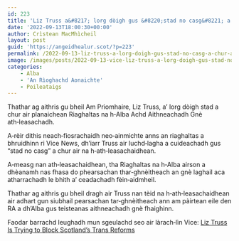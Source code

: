 ```yaml
---
id: 223
title: 'Liz Truss a&#8217; lorg dòigh gus &#8220;stad no casg&#8221; a chur air planaichean Riaghaltas na h-Alba Achd Aithneachadh Gnè ath-leasachadh'
date: '2022-09-13T18:00:30+00:00'
author: Crìstean MacMhìcheil
layout: post
guid: 'https://angeidhealur.scot/?p=223'
permalink: /2022-09-13-liz-truss-a-lorg-doigh-gus-stad-no-casg-a-chur-air-planaichean-riaghaltas-na-h-alba-achd-aithneachadh-gne-ath-leasachadh/
image: /images/posts/2022-09-13-vice-liz-truss-a-lorg-doigh-gus-stad-no-casg-a-chur-air-planaichean-riaghaltas-na-h-alba-achd-aithneachadh-gne-ath-leasachadh.webp
categories:
    - Alba
    - 'An Rìoghachd Aonaichte'
    - Poileataigs
---
```


Thathar ag aithris gu bheil Am Prìomhaire, Liz Truss, a’ lorg dòigh stad a chur air planaichean Riaghaltas na h‑Alba Achd Aithneachadh Gnè ath‑leasachadh.

A‑rèir dithis neach‑fiosrachaidh neo‑ainmichte anns an riaghaltas a bhruidhinn ri Vice News, dh’iarr Truss air luchd‑lagha a cuideachadh gus “stad no casg” a chur air na h‑ath‑leasachaidhean.

A‑measg nan ath‑leasachaidhean, tha Riaghaltas na h‑Alba airson a dhèanamh nas fhasa do phearsachan thar‑ghnèitheach an gnè laghail aca atharrachadh le bhith a’ ceadachadh fèin‑aidmheil.

Thathar ag aithris gu bheil dragh air Truss nan tèid na h‑ath‑leasachaidhean air adhart gun siubhail pearsachan tar‑ghnèitheach ann am pàirtean eile den RA a dh’Alba gus teisteanas aithneachadh gnè fhaighinn.

Faodar barrachd leughadh mun sgeulachd seo air làrach‑lìn Vice: [Liz Truss Is Trying to Block Scotland’s Trans Reforms](https://www.vice.com/en/article/3adva3/liz-truss-scotland-gender-identity)
